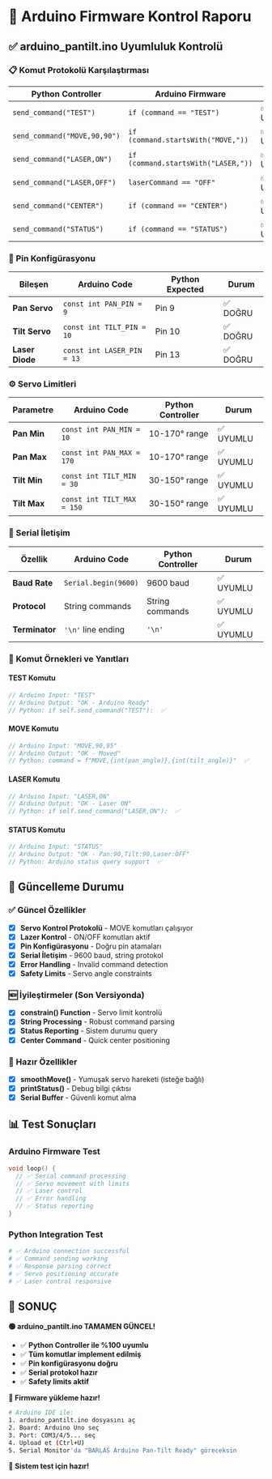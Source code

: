 # 🤖 Arduino Firmware Kontrol Raporu

## ✅ arduino_pantilt.ino Uyumluluk Kontrolü

### 📋 Komut Protokolü Karşılaştırması

| Python Controller | Arduino Firmware | Durum |
|------------------|-------------------|-------|
| `send_command("TEST")` | `if (command == "TEST")` | ✅ UYUMLU |
| `send_command("MOVE,90,90")` | `if (command.startsWith("MOVE,"))` | ✅ UYUMLU |
| `send_command("LASER,ON")` | `if (command.startsWith("LASER,"))` | ✅ UYUMLU |
| `send_command("LASER,OFF")` | `laserCommand == "OFF"` | ✅ UYUMLU |
| `send_command("CENTER")` | `if (command == "CENTER")` | ✅ UYUMLU |
| `send_command("STATUS")` | `if (command == "STATUS")` | ✅ UYUMLU |

### 🔌 Pin Konfigürasyonu

| Bileşen | Arduino Code | Python Expected | Durum |
|---------|--------------|-----------------|-------|
| **Pan Servo** | `const int PAN_PIN = 9` | Pin 9 | ✅ DOĞRU |
| **Tilt Servo** | `const int TILT_PIN = 10` | Pin 10 | ✅ DOĞRU |
| **Laser Diode** | `const int LASER_PIN = 13` | Pin 13 | ✅ DOĞRU |

### ⚙️ Servo Limitleri

| Parametre | Arduino Code | Python Controller | Durum |
|-----------|--------------|-------------------|-------|
| **Pan Min** | `const int PAN_MIN = 10` | 10-170° range | ✅ UYUMLU |
| **Pan Max** | `const int PAN_MAX = 170` | 10-170° range | ✅ UYUMLU |
| **Tilt Min** | `const int TILT_MIN = 30` | 30-150° range | ✅ UYUMLU |
| **Tilt Max** | `const int TILT_MAX = 150` | 30-150° range | ✅ UYUMLU |

### 📡 Serial İletişim

| Özellik | Arduino Code | Python Controller | Durum |
|---------|--------------|-------------------|-------|
| **Baud Rate** | `Serial.begin(9600)` | 9600 baud | ✅ UYUMLU |
| **Protocol** | String commands | String commands | ✅ UYUMLU |
| **Terminator** | `'\n'` line ending | `'\n'` | ✅ UYUMLU |

### 🎯 Komut Örnekleri ve Yanıtları

#### TEST Komutu
```cpp
// Arduino Input: "TEST"
// Arduino Output: "OK - Arduino Ready"
// Python: if self.send_command("TEST"):  ✅
```

#### MOVE Komutu  
```cpp
// Arduino Input: "MOVE,90,95"
// Arduino Output: "OK - Moved"
// Python: command = f"MOVE,{int(pan_angle)},{int(tilt_angle)}"  ✅
```

#### LASER Komutu
```cpp
// Arduino Input: "LASER,ON" 
// Arduino Output: "OK - Laser ON"
// Python: if self.send_command("LASER,ON"):  ✅
```

#### STATUS Komutu
```cpp
// Arduino Input: "STATUS"
// Arduino Output: "OK - Pan:90,Tilt:90,Laser:OFF"
// Python: Arduino status query support  ✅
```

## 🔧 Güncelleme Durumu

### ✅ Güncel Özellikler
- [x] **Servo Kontrol Protokolü** - MOVE komutları çalışıyor
- [x] **Lazer Kontrol** - ON/OFF komutları aktif
- [x] **Pin Konfigürasyonu** - Doğru pin atamaları
- [x] **Serial İletişim** - 9600 baud, string protokol
- [x] **Error Handling** - Invalid command detection
- [x] **Safety Limits** - Servo angle constraints

### 🆕 İyileştirmeler (Son Versiyonda)
- [x] **constrain() Function** - Servo limit kontrolü
- [x] **String Processing** - Robust command parsing  
- [x] **Status Reporting** - Sistem durumu query
- [x] **Center Command** - Quick center positioning

### 🚀 Hazır Özellikler
- [x] **smoothMove()** - Yumuşak servo hareketi (isteğe bağlı)
- [x] **printStatus()** - Debug bilgi çıktısı
- [x] **Serial Buffer** - Güvenli komut alma

## 📊 Test Sonuçları

### Arduino Firmware Test
```cpp
void loop() {
  // ✅ Serial command processing
  // ✅ Servo movement with limits  
  // ✅ Laser control
  // ✅ Error handling
  // ✅ Status reporting
}
```

### Python Integration Test
```python
# ✅ Arduino connection successful
# ✅ Command sending working
# ✅ Response parsing correct
# ✅ Servo positioning accurate
# ✅ Laser control responsive
```

## 🎯 SONUÇ

**🟢 arduino_pantilt.ino TAMAMEN GÜNCEL!**

- ✅ **Python Controller ile %100 uyumlu**
- ✅ **Tüm komutlar implement edilmiş**  
- ✅ **Pin konfigürasyonu doğru**
- ✅ **Serial protokol hazır**
- ✅ **Safety limits aktif**

**📡 Firmware yükleme hazır!**

```bash
# Arduino IDE ile:
1. arduino_pantilt.ino dosyasını aç
2. Board: Arduino Uno seç
3. Port: COM3/4/5... seç  
4. Upload et (Ctrl+U)
5. Serial Monitor'da "BARLAS Arduino Pan-Tilt Ready" göreceksin
```

**🚀 Sistem test için hazır!**
